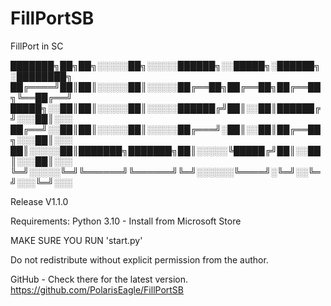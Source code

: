 # FillPortSB
 FillPort in SC


███████╗██╗██╗░░░░░██╗░░░░░██████╗░░█████╗░██████╗░████████╗
██╔════╝██║██║░░░░░██║░░░░░██╔══██╗██╔══██╗██╔══██╗╚══██╔══╝
█████╗░░██║██║░░░░░██║░░░░░██████╔╝██║░░██║██████╔╝░░░██║░░░
██╔══╝░░██║██║░░░░░██║░░░░░██╔═══╝░██║░░██║██╔══██╗░░░██║░░░
██║░░░░░██║███████╗███████╗██║░░░░░╚█████╔╝██║░░██║░░░██║░░░
╚═╝░░░░░╚═╝╚══════╝╚══════╝╚═╝░░░░░░╚════╝░╚═╝░░╚═╝░░░╚═╝░░░

Release V1.1.0

Requirements:
Python 3.10 - Install from Microsoft Store

MAKE SURE YOU RUN 'start.py'

Do not redistribute without explicit permission from the author.

GitHub - Check there for the latest version.
https://github.com/PolarisEagle/FillPortSB
